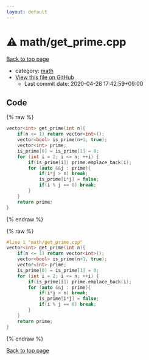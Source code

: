 ```yaml
---
layout: default
---
```


<!-- mathjax config similar to math.stackexchange -->
<script type="text/javascript" async
  src="https://cdnjs.cloudflare.com/ajax/libs/mathjax/2.7.5/MathJax.js?config=TeX-MML-AM_CHTML">
</script>
<script type="text/x-mathjax-config">
  MathJax.Hub.Config({
    TeX: { equationNumbers: { autoNumber: "AMS" }},
    tex2jax: {
      inlineMath: [ ['$','$'] ],
      processEscapes: true
    },
    "HTML-CSS": { matchFontHeight: false },
    displayAlign: "left",
    displayIndent: "2em"
  });
</script>

<script type="text/javascript" src="https://cdnjs.cloudflare.com/ajax/libs/jquery/3.4.1/jquery.min.js"></script>
<script src="https://cdn.jsdelivr.net/npm/jquery-balloon-js@1.1.2/jquery.balloon.min.js" integrity="sha256-ZEYs9VrgAeNuPvs15E39OsyOJaIkXEEt10fzxJ20+2I=" crossorigin="anonymous"></script>
<script type="text/javascript" src="../../assets/js/copy-button.js"></script>
<link rel="stylesheet" href="../../assets/css/copy-button.css" />


# :warning: math/get_prime.cpp

<a href="../../index.html">Back to top page</a>

* category: <a href="../../index.html#7e676e9e663beb40fd133f5ee24487c2">math</a>
* <a href="{{ site.github.repository_url }}/blob/master/math/get_prime.cpp">View this file on GitHub</a>
    - Last commit date: 2020-04-26 17:42:59+09:00




## Code

<a id="unbundled"></a>
{% raw %}
```cpp
vector<int> get_prime(int n){
    if(n <= 1) return vector<int>();
    vector<bool> is_prime(n+1, true);
    vector<int> prime;
    is_prime[0] = is_prime[1] = 0;
    for (int i = 2; i <= n; ++i) {
        if(is_prime[i]) prime.emplace_back(i);
        for (auto &&j : prime){
            if(i*j > n) break;
            is_prime[i*j] = false;
            if(i % j == 0) break;
        }
    }
    return prime;
}
```
{% endraw %}

<a id="bundled"></a>
{% raw %}
```cpp
#line 1 "math/get_prime.cpp"
vector<int> get_prime(int n){
    if(n <= 1) return vector<int>();
    vector<bool> is_prime(n+1, true);
    vector<int> prime;
    is_prime[0] = is_prime[1] = 0;
    for (int i = 2; i <= n; ++i) {
        if(is_prime[i]) prime.emplace_back(i);
        for (auto &&j : prime){
            if(i*j > n) break;
            is_prime[i*j] = false;
            if(i % j == 0) break;
        }
    }
    return prime;
}

```
{% endraw %}

<a href="../../index.html">Back to top page</a>

